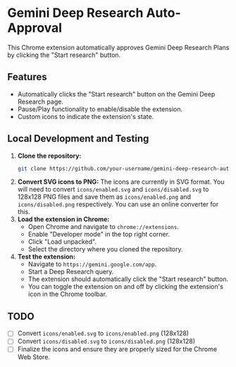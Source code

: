 # Gemini Deep Research Auto-Approval

This Chrome extension automatically approves Gemini Deep Research Plans by clicking the "Start research" button.

## Features

-   Automatically clicks the "Start research" button on the Gemini Deep Research page.
-   Pause/Play functionality to enable/disable the extension.
-   Custom icons to indicate the extension's state.

## Local Development and Testing

1.  **Clone the repository:**
    ```bash
    git clone https://github.com/your-username/gemini-deep-research-auto-approval.git
    ```
2.  **Convert SVG icons to PNG:**
    The icons are currently in SVG format. You will need to convert `icons/enabled.svg` and `icons/disabled.svg` to 128x128 PNG files and save them as `icons/enabled.png` and `icons/disabled.png` respectively. You can use an online converter for this.
3.  **Load the extension in Chrome:**
    -   Open Chrome and navigate to `chrome://extensions`.
    -   Enable "Developer mode" in the top right corner.
    -   Click "Load unpacked".
    -   Select the directory where you cloned the repository.
4.  **Test the extension:**
    -   Navigate to `https://gemini.google.com/app`.
    -   Start a Deep Research query.
    -   The extension should automatically click the "Start research" button.
    -   You can toggle the extension on and off by clicking the extension's icon in the Chrome toolbar.

## TODO

-   [ ] Convert `icons/enabled.svg` to `icons/enabled.png` (128x128)
-   [ ] Convert `icons/disabled.svg` to `icons/disabled.png` (128x128)
-   [ ] Finalize the icons and ensure they are properly sized for the Chrome Web Store.
